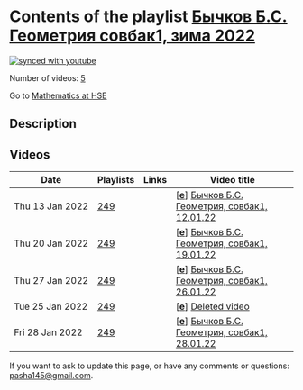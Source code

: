 # Contents of the playlist [Бычков Б.С. Геометрия совбак1, зима 2022](https://www.youtube.com/playlist?list=PLq3E5oubNNoALdOVRjK2OVZY-jzSGkiL0)

[![synced with youtube](https://img.shields.io/github/last-commit/mathphysschool/mathphysschool.github.io/autoupdate1?label=synced%20with%20youtube)](https://github.com/mathphysschool/mathphysschool.github.io/commits/autoupdate1)

Number of videos: [5](#videos)

Go to [Mathematics at HSE](../README.md)

## Description



## Videos

|Date|Playlists|Links|Video title|
|---|---|---|---|
| Thu&nbsp;13&nbsp;Jan&nbsp;2022 | [249](../playlists/249 "Бычков Б.С. Геометрия совбак1, зима 2022") |  | [[**e**](https://studio.youtube.com/video/JxcNFndDup0/edit "Edit")] [Бычков Б.С. Геометрия, совбак1, 12.01.22](https://www.youtube.com/watch?v=JxcNFndDup0&list=PLq3E5oubNNoALdOVRjK2OVZY-jzSGkiL0) |
| Thu&nbsp;20&nbsp;Jan&nbsp;2022 | [249](../playlists/249 "Бычков Б.С. Геометрия совбак1, зима 2022") |  | [[**e**](https://studio.youtube.com/video/USgtsS4P068/edit "Edit")] [Бычков Б.С. Геометрия, совбак1, 19.01.22](https://www.youtube.com/watch?v=USgtsS4P068&list=PLq3E5oubNNoALdOVRjK2OVZY-jzSGkiL0) |
| Thu&nbsp;27&nbsp;Jan&nbsp;2022 | [249](../playlists/249 "Бычков Б.С. Геометрия совбак1, зима 2022") |  | [[**e**](https://studio.youtube.com/video/WyY6ZuYWgWQ/edit "Edit")] [Бычков Б.С. Геометрия, совбак1, 26.01.22](https://www.youtube.com/watch?v=WyY6ZuYWgWQ&list=PLq3E5oubNNoALdOVRjK2OVZY-jzSGkiL0) |
| Tue&nbsp;25&nbsp;Jan&nbsp;2022 | [249](../playlists/249 "Бычков Б.С. Геометрия совбак1, зима 2022") |  | [[**e**](https://studio.youtube.com/video/AXQza5j0a1E/edit "Edit")] [Deleted video](https://www.youtube.com/watch?v=AXQza5j0a1E&list=PLq3E5oubNNoALdOVRjK2OVZY-jzSGkiL0 "This video is unavailable.") |
| Fri&nbsp;28&nbsp;Jan&nbsp;2022 | [249](../playlists/249 "Бычков Б.С. Геометрия совбак1, зима 2022") |  | [[**e**](https://studio.youtube.com/video/aLOTH5-Pwqo/edit "Edit")] [Бычков Б.С. Геометрия, совбак1, 28.01.22](https://www.youtube.com/watch?v=aLOTH5-Pwqo&list=PLq3E5oubNNoALdOVRjK2OVZY-jzSGkiL0) |


 If you want to ask to update this page, or have any comments or questions: <pasha145@gmail.com>.